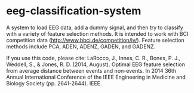 # eeg-classification-system
A system to load EEG data, add a dummy signal, and then try to classify with a variety of feature selection methods. It is intended to work with BCI competition data (http://www.bbci.de/competition/iv/). Feature selection methods include PCA, ADEN, ADENZ, GADEN, and GADENZ. 

If you use this code, please cite: 
LaRocco, J., Innes, C. R., Bones, P. J., Weddell, S., & Jones, R. D. (2014, August). Optimal EEG feature selection from average distance between events and non-events. In 2014 36th Annual International Conference of the IEEE Engineering in Medicine and Biology Society (pp. 2641-2644). IEEE.


